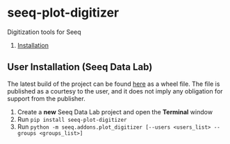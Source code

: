# seeq-plot-digitizer
Digitization tools for Seeq

1. [Installation](#user-installation-seeq-data-lab)


## User Installation (Seeq Data Lab)

The latest build of the project can be found [here]() as a wheel file. The
file is published as a courtesy to the user, and it does not imply any obligation for support from the publisher.

1. Create a **new** Seeq Data Lab project and open the **Terminal** window
2. Run `pip install seeq-plot-digitizer`
3. Run `python -m seeq.addons.plot_digitizer [--users <users_list> --groups <groups_list>]`
